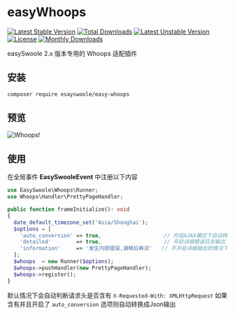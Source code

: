 # easyWhoops

[![Latest Stable Version](https://poser.pugx.org/easyswoole/easy-whoops/v/stable)](https://packagist.org/packages/easyswoole/easy-whoops)
[![Total Downloads](https://poser.pugx.org/easyswoole/easy-whoops/downloads)](https://packagist.org/packages/easyswoole/easy-whoops)
[![Latest Unstable Version](https://poser.pugx.org/easyswoole/easy-whoops/v/unstable)](https://packagist.org/packages/easyswoole/easy-whoops)
[![License](https://poser.pugx.org/easyswoole/easy-whoops/license)](https://packagist.org/packages/easyswoole/easy-whoops)
[![Monthly Downloads](https://poser.pugx.org/easyswoole/easy-whoops/d/monthly)](https://packagist.org/packages/easyswoole/easy-whoops)

easySwoole 2.x 版本专用的 Whoops 适配插件

## 安装

```bash
composer require esayswoole/easy-whoops
```

## 预览

![Whoops!](http://i.imgur.com/0VQpe96.png)

## 使用

在全局事件 **EasySwooleEvent** 中注册以下内容

```php
use EasySwoole\Whoops\Runner;
use Whoops\Handler\PrettyPageHandler;

public function frameInitialize(): void
{
  date_default_timezone_set('Asia/Shanghai');
  $options = [
    'auto_conversion' => true,                    // 开启AJAX模式下自动转换为JSON输出
    'detailed'        => true,                    // 开启详细错误日志输出
    'information'     => '发生内部错误,请稍后再试'   // 不开启详细输出的情况下 输出的提示文本
  ];
  $whoops  = new Runner($options);
  $whoops->pushHandler(new PrettyPageHandler);
  $whoops->register();
}
```

默认情况下会自动判断请求头是否含有 `X-Requested-With: XMLHttpRequest` 如果含有并且开启了 `auto_conversion` 选项则自动转换成Json输出
